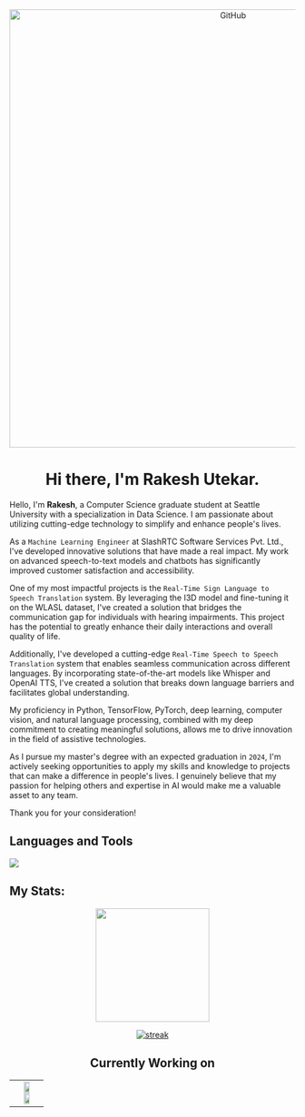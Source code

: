 <!--START-->
<!--GITHUB GIF-->
<div align="center">
  <img src="https://github.com/rakeshutekar/RakeshUtekar/assets/48244158/a9fe2b51-b6ba-4043-aee0-7aee0a3cabaa" alt="GitHub" width="772" style="display: block; margin: 0 auto;">
</div>
<!--INTRODUCTION-->
<h1 align="center"> Hi there, I'm Rakesh Utekar.  </h1>
Hello, I'm <b>Rakesh</b>, a Computer Science graduate student at Seattle University with a specialization in Data Science. I am passionate about utilizing cutting-edge technology to simplify and enhance people's lives.

As a `Machine Learning Engineer` at SlashRTC Software Services Pvt. Ltd., I've developed innovative solutions that have made a real impact. My work on advanced speech-to-text models and chatbots has significantly improved customer satisfaction and accessibility.

One of my most impactful projects is the `Real-Time Sign Language to Speech Translation` system. By leveraging the I3D model and fine-tuning it on the WLASL dataset, I've created a solution that bridges the communication gap for individuals with hearing impairments. This project has the potential to greatly enhance their daily interactions and overall quality of life.

Additionally, I've developed a cutting-edge `Real-Time Speech to Speech Translation` system that enables seamless communication across different languages. By incorporating state-of-the-art models like Whisper and OpenAI TTS, I've created a solution that breaks down language barriers and facilitates global understanding.

My proficiency in Python, TensorFlow, PyTorch, deep learning, computer vision, and natural language processing, combined with my deep commitment to creating meaningful solutions, allows me to drive innovation in the field of assistive technologies.

As I pursue my master's degree with an expected graduation in `2024`, I'm actively seeking opportunities to apply my skills and knowledge to projects that can make a difference in people's lives. I genuinely believe that my passion for helping others and expertise in AI would make me a valuable asset to any team.

Thank you for your consideration!

## Languages and Tools

<p align="left"> <a href="https://github.com/rakeshutekar"><img src="https://skillicons.dev/icons?i=py,pytorch,tensorflow,vscode,anaconda,github,aws,docker,azure,mongodb,redis,css,html,js,bots,nodejs,postman,d3,linkedin"> </a> </p>

## My Stats:
<p align="center">
<img height="200px" src="https://github-readme-stats.vercel.app/api?username=rakeshutekar&hide_border=true&show_icons=true&count_private=true&theme=gruvbox&bg_color=151515">
</p>


<!--GITHUB STREAK-->
<p align="center">
  <a href="https://github.com/rakeshutekar">      
<img title="stats" alt="streak" src="https://github-readme-streak-stats.herokuapp.com/?user=rakeshutekar&theme=dark&hide_border=true&stroke=f53b3b"/>
</a> 
</p>

<!--CURRENTLY WORKING ON-->
<h2 align="center"> Currently Working on </h2>
<table align="center">
  <tr align="center">
    <td valign="top" width="100%">
      <a href="https://github.com/rakeshutekar/Sign-Language-to-Speech-Translation">
        <img width="49%"  src="https://github-readme-stats.vercel.app/api/pin/?username=rakeshutekar&repo=Sign-Language-to-Speech-Translation-Real-time-&theme=tokyonight" />
      </a>
      <a href="https://github.com/rakeshutekar/Speech-To-Speech-Translation-real-time-">
        <img width="49%"  src="https://github-readme-stats.vercel.app/api/pin/?username=rakeshutekar&repo=Speech-To-Speech-Translation-real-time-&theme=tokyonight" />
      </a>  
    </td>
  </tr>
</table>

<!--END-->
